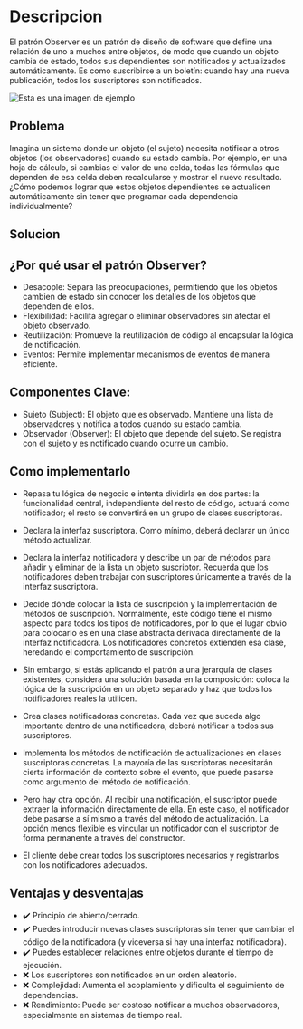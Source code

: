 # Descripcion

El patrón Observer es un patrón de diseño de software que define una relación de uno a muchos entre objetos, de modo que cuando un objeto cambia de estado, todos sus dependientes son notificados y actualizados automáticamente. Es como suscribirse a un boletín: cuando hay una nueva publicación, todos los suscriptores son notificados.   

![Esta es una imagen de ejemplo](https://refactoring.guru/images/patterns/content/observer/observer.png?id=6088e31e1b0d4a417506a66614dcf065)


## Problema

Imagina un sistema donde un objeto (el sujeto) necesita notificar a otros objetos (los observadores) cuando su estado cambia. Por ejemplo, en una hoja de cálculo, si cambias el valor de una celda, todas las fórmulas que dependen de esa celda deben recalcularse y mostrar el nuevo resultado. ¿Cómo podemos lograr que estos objetos dependientes se actualicen automáticamente sin tener que programar cada dependencia individualmente?

## Solucion

## ¿Por qué usar el patrón Observer?
- Desacople: Separa las preocupaciones, permitiendo que los objetos cambien de estado sin conocer los detalles de los objetos que dependen de ellos.
- Flexibilidad: Facilita agregar o eliminar observadores sin afectar el objeto observado.
- Reutilización: Promueve la reutilización de código al encapsular la lógica de notificación.
- Eventos: Permite implementar mecanismos de eventos de manera eficiente.
## Componentes Clave:
- Sujeto (Subject): El objeto que es observado. Mantiene una lista de observadores y notifica a todos cuando su estado cambia.
- Observador (Observer): El objeto que depende del sujeto. Se registra con el sujeto y es notificado cuando ocurre un cambio.

## Como implementarlo

- Repasa tu lógica de negocio e intenta dividirla en dos partes: la funcionalidad central, independiente del resto de código, actuará como notificador; el resto se convertirá en un grupo de clases suscriptoras.

- Declara la interfaz suscriptora. Como mínimo, deberá declarar un único método actualizar.

- Declara la interfaz notificadora y describe un par de métodos para añadir y eliminar de la lista un objeto suscriptor. Recuerda que los notificadores deben trabajar con suscriptores únicamente a través de la interfaz suscriptora.

- Decide dónde colocar la lista de suscripción y la implementación de métodos de suscripción. Normalmente, este código tiene el mismo aspecto para todos los tipos de notificadores, por lo que el lugar obvio para colocarlo es en una clase abstracta derivada directamente de la interfaz notificadora. Los notificadores concretos extienden esa clase, heredando el comportamiento de suscripción.

- Sin embargo, si estás aplicando el patrón a una jerarquía de clases existentes, considera una solución basada en la composición: coloca la lógica de la suscripción en un objeto separado y haz que todos los notificadores reales la utilicen.

- Crea clases notificadoras concretas. Cada vez que suceda algo importante dentro de una notificadora, deberá notificar a todos sus suscriptores.

- Implementa los métodos de notificación de actualizaciones en clases suscriptoras concretas. La mayoría de las suscriptoras necesitarán cierta información de contexto sobre el evento, que puede pasarse como argumento del método de notificación.

- Pero hay otra opción. Al recibir una notificación, el suscriptor puede extraer la información directamente de ella. En este caso, el notificador debe pasarse a sí mismo a través del método de actualización. La opción menos flexible es vincular un notificador con el suscriptor de forma permanente a través del constructor.

- El cliente debe crear todos los suscriptores necesarios y registrarlos con los notificadores adecuados.

## Ventajas y desventajas
- ✔️ Principio de abierto/cerrado. 
- ✔️ Puedes introducir nuevas clases suscriptoras sin tener que cambiar el código de la notificadora (y viceversa si hay una interfaz notificadora).
- ✔️ Puedes establecer relaciones entre objetos durante el tiempo de ejecución.
- ❌ Los suscriptores son notificados en un orden aleatorio.
- ❌ Complejidad: Aumenta el acoplamiento y dificulta el seguimiento de dependencias.
- ❌ Rendimiento: Puede ser costoso notificar a muchos observadores, especialmente en sistemas de tiempo real.